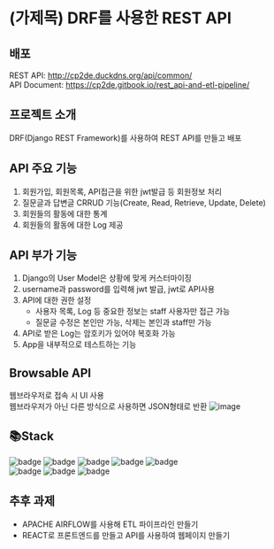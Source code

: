 # (가제목) DRF를 사용한 REST API

## 배포
REST API: http://cp2de.duckdns.org/api/common/  
API Document: https://cp2de.gitbook.io/rest_api-and-etl-pipeline/  

## 프로젝트 소개
DRF(Django REST Framework)를 사용하여 REST API를 만들고 배포

## API 주요 기능
1. 회원가입, 회원목록, API접근을 위한 jwt발급 등 회원정보 처리
2. 질문글과 답변글 CRRUD 기능(Create, Read, Retrieve, Update, Delete)
3. 회원들의 활동에 대한 통계
4. 회원들의 활동에 대한 Log 제공

## API 부가 기능
1. Django의 User Model은 상황에 맞게 커스터마이징
2. username과 password를 입력해 jwt 발급, jwt로 API사용
3. API에 대한 권한 설정
    - 사용자 목록, Log 등 중요한 정보는 staff 사용자만 접근 가능
    - 질문글 수정은 본인만 가능, 삭제는 본인과 staff만 가능
4. API로 받은 Log는 암호키가 있어야 복호화 가능
5. App을 내부적으로 테스트하는 기능

## Browsable API
웹브라우저로 접속 시 UI 사용  
웹브라우저가 아닌 다른 방식으로 사용하면 JSON형태로 반환
![image](https://user-images.githubusercontent.com/110042369/218315864-61809de1-5867-449c-8824-fd28a9b22881.png)

## 📚Stack
![badge](https://img.shields.io/badge/Django-092E20?style=flat-square&logo=Django&logoColor=white)
![badge](https://img.shields.io/badge/Django_REST_Framework-092E20?style=flat-square&logoColor=white)
![badge](https://img.shields.io/badge/Gunicorn-499848?style=flat-square&logo=Gunicorn&logoColor=white)
![badge](https://img.shields.io/badge/NGINX-009639?style=flat-square&logo=NGINX&logoColor=white)
![badge](https://img.shields.io/badge/MySQL-4479A1?style=flat-square&logo=MySQL&logoColor=white)  
![badge](https://img.shields.io/badge/AmazonEC2-FF9900?style=flat-square&logo=AmazonEC2&logoColor=white)
![badge](https://img.shields.io/badge/AmazonRDS-527FFF?style=flat-square&logo=AmazonRDS&logoColor=white)
![badge](https://img.shields.io/badge/LetsEncrypt-003A70?style=flat-square&logo=LetsEncrypt&logoColor=white)

## 추후 과제
- APACHE AIRFLOW를 사용해 ETL 파이프라인 만들기
- REACT로 프론트엔드를 만들고 API를 사용하여 웹페이지 만들기